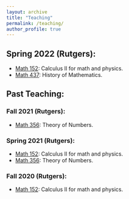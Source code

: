 ```yaml
---
layout: archive
title: "Teaching"
permalink: /teaching/
author_profile: true
---
```


## Spring 2022 (Rutgers):
*  [Math 152](https://www.math.rutgers.edu/academics/undergraduate/courses/942-01-640-152-calculus-ii-for-the-mathematical-and-physical-sciences): Calculus II for math and physics.
*  [Math 437](https://www.math.rutgers.edu/academics/undergraduate/courses/980-01-640-436-history-of-mathematics): History of Mathematics.

## Past Teaching:

### Fall 2021 (Rutgers):
*  [Math 356](https://math.rutgers.edu/academics/undergraduate/courses/965-01-640-356-theory-of-numbers): Theory of Numbers.

### Spring 2021 (Rutgers):
*  [Math 152](https://www.math.rutgers.edu/academics/undergraduate/courses/942-01-640-152-calculus-ii-for-the-mathematical-and-physical-sciences): Calculus II for math and physics.
*  [Math 356](https://math.rutgers.edu/academics/undergraduate/courses/965-01-640-356-theory-of-numbers): Theory of Numbers.

### Fall 2020 (Rutgers):
*  [Math 152](https://www.math.rutgers.edu/academics/undergraduate/courses/942-01-640-152-calculus-ii-for-the-mathematical-and-physical-sciences): Calculus II for math and physics.
